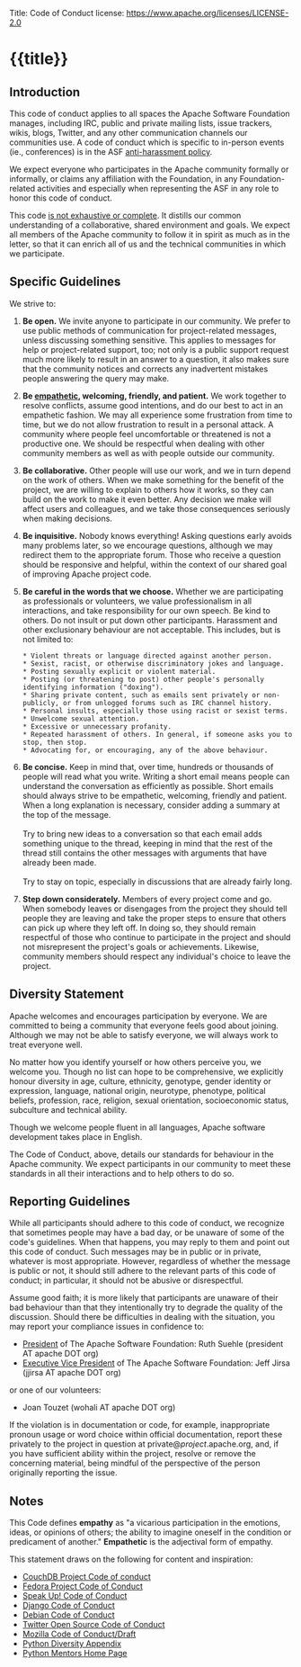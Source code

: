 Title:     Code of Conduct
license: https://www.apache.org/licenses/LICENSE-2.0

# {{title}}

## Introduction

This code of conduct applies to all spaces the Apache Software Foundation manages, including IRC, public and private mailing lists, issue trackers, wikis, blogs, Twitter, and any other communication channels our communities use. A code of conduct which is specific to in-person events (ie., conferences) is in the ASF [anti-harassment policy](anti-harassment.html).

We expect everyone who participates in the Apache community formally or informally, or claims any affiliation with the Foundation, in any Foundation-related
activities and especially when representing the ASF in any role to honor this code of conduct.

This code <u>is not exhaustive or complete</u>. It distills our common understanding of a collaborative, shared environment and goals. 
We expect all members of the Apache community to follow it in spirit as much as in the letter, so that it can enrich all of us and the technical communities in which we participate.

## Specific Guidelines

We strive to:


1. __Be open.__ We invite anyone to participate in our community. We prefer to use public methods of communication for project-related messages, unless discussing something sensitive. This applies to messages for help or project-related support, too; not only is a public support request much more likely to result in an answer to a question, it also makes sure that the community notices and corrects any inadvertent mistakes people answering the query may make.

2. __Be <a href="#endnotes">empathetic</a>, welcoming, friendly, and patient.__ We work together to resolve conflicts, assume good intentions, and do our best to act in an empathetic fashion. We may all experience some frustration from time to time, but we do not allow frustration to result in a personal attack. A community where people feel uncomfortable or threatened is not a productive one. We should be respectful when dealing with other community members as well as with people outside our community.

3. __Be collaborative.__ Other people will use our work, and we in turn depend on the work of others. When we make something for the benefit of the project, we are willing to explain to others how it works, so they can build on the work to make it even better. Any decision we make will affect users and colleagues, and we take those consequences seriously when making decisions.

4. __Be inquisitive.__ Nobody knows everything! Asking questions early avoids many problems later, so we encourage questions, although we may redirect them to the appropriate forum. Those who receive a question should be responsive and helpful, within the context of our shared goal of improving Apache project code.

5. __Be careful in the words that we choose.__ Whether we are participating as professionals or volunteers, we value professionalism in all interactions, and take responsibility for our own speech. Be kind to others. Do not insult or put down other participants. Harassment and other exclusionary behaviour are not acceptable. This includes, but is not limited to:

       * Violent threats or language directed against another person.
       * Sexist, racist, or otherwise discriminatory jokes and language.
       * Posting sexually explicit or violent material.
       * Posting (or threatening to post) other people's personally identifying information ("doxing").
       * Sharing private content, such as emails sent privately or non-publicly, or from unlogged forums such as IRC channel history.
       * Personal insults, especially those using racist or sexist terms.
       * Unwelcome sexual attention.
       * Excessive or unnecessary profanity.
       * Repeated harassment of others. In general, if someone asks you to stop, then stop.
       * Advocating for, or encouraging, any of the above behaviour.

6. __Be concise.__ Keep in mind that, over time, hundreds or thousands of people will read what you write. Writing a short email means people can understand the conversation as efficiently as possible. Short emails should always strive to be empathetic, welcoming, friendly and patient. When a long explanation is necessary, consider adding a summary at the top of the message.<br/><br/>
Try to bring new ideas to a conversation so that each email adds something unique to the thread, keeping in mind that the rest of the thread still contains the other messages with arguments that have already been made.<br/><br/>
Try to stay on topic, especially in discussions that are already fairly long.

7. __Step down considerately.__ Members of every project come and go. When somebody leaves or disengages from the project they should tell people they are leaving and take the proper steps to ensure that others can pick up where they left off. In doing so, they should remain respectful of those who continue to participate in the project and should not misrepresent the project's goals or achievements. Likewise, community members should respect any individual's choice to leave the project.


## Diversity Statement

Apache welcomes and encourages participation by everyone. We are committed to being a community that everyone feels good about joining. Although we may not be able to satisfy everyone, we will always work to treat everyone well.

No matter how you identify yourself or how others perceive you, we welcome you. Though no list can hope to be comprehensive, we explicitly honour diversity in age, culture, ethnicity, genotype, gender identity or expression, language, national origin, neurotype, phenotype, political beliefs, profession, race, religion, sexual orientation, socioeconomic status, subculture and technical ability.

Though we welcome people fluent in all languages, Apache software development takes place in English.

The Code of Conduct, above, details our standards for behaviour in the Apache community. We expect participants in our community to meet these standards in all their interactions and to help others to do so.

## Reporting Guidelines

While all participants should adhere to this code of conduct, we recognize that sometimes people may have a bad day, or be unaware of some of the code's guidelines. When that happens, you may reply to them and point out this code of conduct. Such messages may be in public or in private, whatever is most appropriate. However, regardless of whether the message is public or not, it should still adhere to the relevant parts of this code of conduct; in particular, it should not be abusive or disrespectful.

Assume good faith; it is more likely that participants are unaware of their bad behaviour than that they intentionally try to degrade the quality of the discussion. Should there be difficulties in dealing with the situation, you may report your compliance issues in confidence to:
 
 * [President](https://whimsy.apache.org/foundation/orgchart) of The Apache Software Foundation: Ruth Suehle (president AT apache DOT org)
 * [Executive Vice President](https://whimsy.apache.org/foundation/orgchart) of The Apache Software Foundation: Jeff Jirsa (jjirsa AT apache DOT org)

or one of our volunteers:

  * Joan Touzet (wohali AT apache DOT org)


If the violation is in documentation or code, for example, inappropriate pronoun usage or word choice within official documentation, report these privately to the project in question at private@<em>project</em>.apache.org, and, if you have sufficient ability within the project, resolve or remove the concerning material, being mindful of the perspective of the person originally reporting the issue.


<h2 id="endnotes">Notes</h2>

This Code defines __empathy__ as "a vicarious participation in the emotions, ideas, or opinions of others; the ability to imagine oneself in the condition or predicament of another." __Empathetic__ is the adjectival form of empathy.


This statement draws on the following for content and inspiration:


  * [CouchDB Project Code of conduct](http://couchdb.apache.org/conduct.html)
  * [Fedora Project Code of Conduct](http://fedoraproject.org/code-of-conduct)
  * [Speak Up! Code of Conduct](http://speakup.io/coc.html)
  * [Django Code of Conduct](https://www.djangoproject.com/conduct/)
  * [Debian Code of Conduct](http://www.debian.org/vote/2014/vote_002)
  * [Twitter Open Source Code of Conduct](https://github.com/twitter/code-of-conduct/blob/master/code-of-conduct.md)
  * [Mozilla Code of Conduct/Draft](https://wiki.mozilla.org/Code_of_Conduct/Draft#Conflicts_of_Interest)
  * [Python Diversity Appendix](https://www.python.org/community/diversity/)
  * [Python Mentors Home Page](http://pythonmentors.com/)
